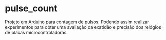 # pulse_count
Projeto em Arduíno para contagem de pulsos. Podendo assim realizar experimentos para obter uma avaliação da exatidão e precisão dos relógios de placas microcontroladoras.
